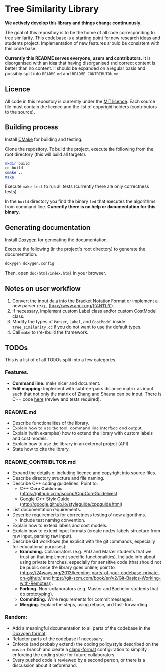 # Tree Similarity Library

**We actively develop this library and things change continuously.**

The goal of this repository is to be the home of all code corresponding to tree similarity. This code base is a starting point for new research ideas and students project. Implementation of new features should be consistent with this code base.

**Currently this README serves everyone, users and contributors.** It is disorganised with an idea that having disorganised and correct content is better than no content. It should be expanded on a regular basis and possibly split into ``README.md`` and ``README_CONTRIBUTOR.md``.

## Licence

All code in this repository is currently under the [MIT licence](https://opensource.org/licenses/MIT). Each source file must contain the licence and the list of copyright holders (contributors to the source).

## Building process

Install [CMake](https://cmake.org/) for building and testing.

Clone the repository. To build the project, execute the following from the root directory (this will build all targets).
```bash
mkdir build
cd build
cmake ..
make
```
Execute ``make test`` to run all tests (currently there are only correctness tests).

In the ``build`` directory you find the binary ``ted`` that executes the algorithms from command line. **Currently there is no help or documentation for this binary.**

## Generating documentation

Install [Doxygen](http://www.stack.nl/~dimitri/doxygen/) for generating the documentation.

Execute the following (in the project's root directory) to generate the documentation.
```bash
doxygen doxygen.config
```
Then, open ``doc/html/index.html`` in your browser.

## Notes on user workflow

1. Convert the input data into the Bracket Notation Format or implement a new parser (e.g., [http://www.antlr.org/](ANTLR)).
2. If necessary, implement custom Label class and/or custom CostModel class.
3. Modify the types of `Parser`, `Label`, and `CostModel` inside `tree_similarity.cc` if you do not want to use the default types.
4. Call `make` to (re-)build the framework.

## TODOs

This is a list of of all TODOs split into a few categories.

### Features.
- **Command line:** make nicer and document.
- **Edit mapping:** Implement with subtree-pairs distance matrix as input such that not only the matrix of Zhang and Shasha can be input. There is C++ code [here](https://frosch.cosy.sbg.ac.at/mpawlik/old-tree-similarity/-/blob/visualisation/src/zhang_shasha/zhang_shasha.h) (review and tests required).

### README.md
- Describe functionalities of the library.
- Explain how to use the tool: command line interface and output.
- Explain (with examples) how to extend the library with custom labels and cost models.
- Explain how to use the library in an external project (API).
- State how to cite the library.

### README_CONTRIBUTOR.md
- Expand the details of including licence and copyright into source files.
- Describe directory structure and file naming.
- Describe C++ coding guidelines. Point to:
  - C++ Core Guidelines (https://github.com/isocpp/CppCoreGuidelines)
  - Google C++ Style Guide (http://google.github.io/styleguide/cppguide.html)
- List documentation requirements.
- Describe requirements for correctness testing of new algorithms.
  - Include test naming convention.
- Explain how to extend labels and cost models.
- Explain how to extend input formats (create nodes-labels structure from raw input, parsing raw input).
- Describe **Git** workflows (be explicit with the git commands, especially for educational purposes):
  - **Branching.** Collaborators (e.g. PhD and Master students that we trust an that implement specific functionalities). Include info about using private branches, especially for sensitive code (that should not be public once the library goes online; point to (https://24ways.org/2013/keeping-parts-of-your-codebase-private-on-github/ and https://git-scm.com/book/en/v2/Git-Basics-Working-with-Remotes)).
  - **Forking.** Non-collaborators (e.g. Master and Bachelor students that do prototyping).
  - **Committing.** Write requirements for commit messages.
  - **Merging.** Explain the steps, using rebase, and fast-forwarding.

### Random:
- Add a meaningful documentation to all parts of the codebase in the [Doxygen format](https://www.stack.nl/~dimitri/doxygen/manual/docblocks.html).
- Refactor parts of the codebase if necessary.
- Enforce (and probably extend) the coding policy/style described on the `master`
branch and create a [clang-format](https://clang.llvm.org/docs/ClangFormat.html)
configuration to simplify enforcing the coding style for future collaborators.
- Every pushed code is reviewed by a second person, or there is a discussion about it beforehand.